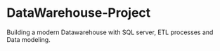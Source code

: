 # DataWarehouse-Project
Building a modern Datawarehouse with SQL server, ETL processes  and Data modeling.
